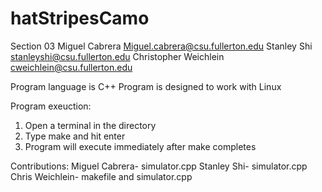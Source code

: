 # hatStripesCamo
Section 03
Miguel Cabrera Miguel.cabrera@csu.fullerton.edu
Stanley Shi stanleyshi@csu.fullerton.edu
Christopher Weichlein  cweichlein@csu.fullerton.edu

Program language is C++
Program is designed to work with Linux

Program exeuction:
1. Open a terminal in the directory
2. Type make and hit enter
3. Program will execute immediately after make completes

Contributions:
Miguel Cabrera- simulator.cpp
Stanley Shi- simulator.cpp
Chris Weichlein- makefile and simulator.cpp
